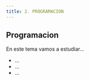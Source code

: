 ```yaml
---
title: 2. PROGRAMACION
---
```


## Programacion

En este tema vamos a estudiar...

* ...
* ...
* ...
